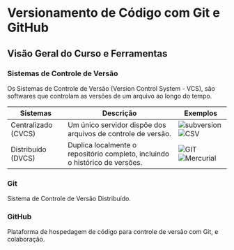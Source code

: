 # Versionamento de Código com Git e GitHub

## Visão Geral do Curso e Ferramentas

### Sistemas de Controle de Versão
Os Sistemas de Controle de Versão (Version Control System - VCS), são softwares que controlam as versões de um arquivo ao longo do tempo. 

| Sistemas | Descrição | Exemplos
| ----------- | ----------- | ------ |
| Centralizado (CVCS) | Um único servidor dispõe dos arquivos de controle de versão. | ![subversion](https://img.shields.io/badge/Subversion-000?style=for-the-badge&logo=subversion)![CSV](https://img.shields.io/badge/CVS-000?style=for-the-badge&logo=cvs)
| Distribuído (DVCS) | Duplica localmente o repositório completo, incluindo o histórico de versões. | ![GIT](https://img.shields.io/badge/Git-000?style=for-the-badge&logo=git)![Mercurial](https://img.shields.io/badge/Mercurial-000?style=for-the-badge&logo=mercurial)

### Git
Sistema de Controle de Versão Distribuído.

### GitHub
Plataforma de hospedagem de código para controle de versão com Git, e colaboração.

